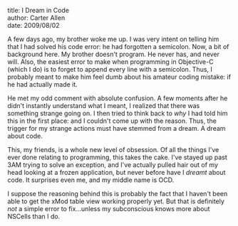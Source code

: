 title: I Dream in Code  
author: Carter Allen  
date: 2009/08/02  

A few days ago, my brother woke me up. I was very intent on telling him that I had solved his code error: he had forgotten a semicolon. Now, a bit of background here. My brother doesn't program. He never has, and never will. Also, the easiest error to make when programming in Objective-C (which I do) is to forget to append every line with a semicolon. Thus, I probably meant to make him feel dumb about his amateur coding mistake: if he had actually made it.

He met my odd comment with absolute confusion. A few moments after he didn't instantly understand what I meant, I realized that there was something strange going on. I then tried to think back to *why* I had told him this in the first place: and I couldn't come up with the reason. Thus, the trigger for my strange actions must have stemmed from a dream. A dream about code.

This, my friends, is a whole new level of obsession. Of all the things I've ever done relating to programming, this takes the cake. I've stayed up past 3AM trying to solve an exception, and I've actually pulled hair out of my head looking at a frozen application, but never before have I *dreamt* about code. It surprises even me, and my middle name is OCD.

I suppose the reasoning behind this is probably the fact that I haven't been able to get the xMod table view working properly yet. But that is definitely *not* a simple error to fix...unless my subconscious knows more about NSCells than I do.